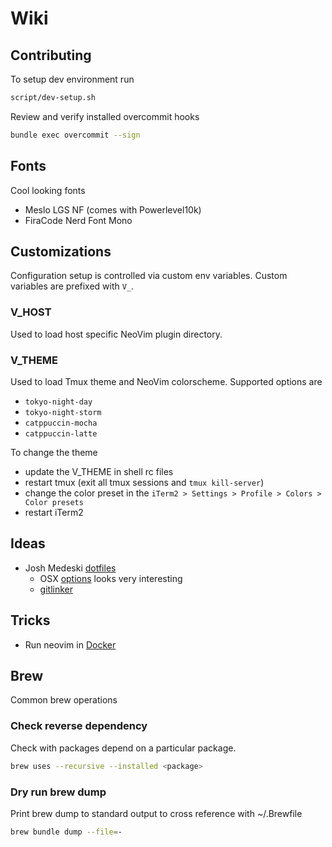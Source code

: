 # Wiki

## Contributing
To setup dev environment run
```bash
script/dev-setup.sh
```

Review and verify installed overcommit hooks
```bash
bundle exec overcommit --sign
```

## Fonts
Cool looking fonts
 - Meslo LGS NF (comes with Powerlevel10k)
 - FiraCode Nerd Font Mono

## Customizations
Configuration setup is controlled via custom env variables. Custom variables are prefixed with `V_`.

### V_HOST
Used to load host specific NeoVim plugin directory.

### V_THEME
Used to load Tmux theme and NeoVim colorscheme. Supported options are
- `tokyo-night-day`
- `tokyo-night-storm`
- `catppuccin-mocha`
- `catppuccin-latte`

To change the theme
- update the V_THEME in shell rc files
- restart tmux (exit all tmux sessions and `tmux kill-server`)
- change the color preset in the `iTerm2 > Settings > Profile > Colors > Color presets`
- restart iTerm2

## Ideas
  - Josh Medeski [dotfiles](https://github.com/joshmedeski/dotfiles)
    - OSX [options](https://github.com/joshmedeski/dotfiles/blob/main/install/osx.sh) looks very interesting
    - [gitlinker](https://github.com/joshmedeski/dotfiles/blob/main/.config/nvim/lua/plugins/gitlinker.lua)

## Tricks
  - Run neovim in [Docker](https://github.com/LazyVim/LazyVim?tab=readme-ov-file#-getting-started)

## Brew
Common brew operations

### Check reverse dependency
Check with packages depend on a particular package.
```bash
brew uses --recursive --installed <package>
```

### Dry run brew dump
Print brew dump to standard output to cross reference with ~/.Brewfile
```bash
brew bundle dump --file=-
```
